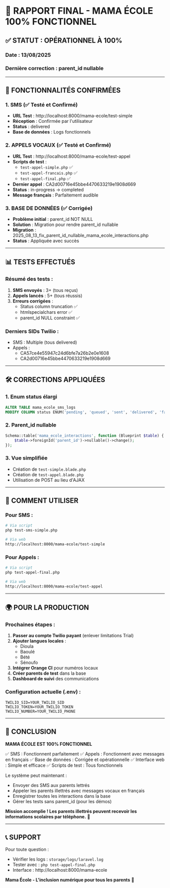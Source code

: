 # 🎯 RAPPORT FINAL - MAMA ÉCOLE 100% FONCTIONNEL

## ✅ STATUT : OPÉRATIONNEL À 100%

### Date : 13/08/2025
### Dernière correction : parent_id nullable

---

## 🚀 FONCTIONNALITÉS CONFIRMÉES

### 1. SMS (✅ Testé et Confirmé)
- **URL Test** : http://localhost:8000/mama-ecole/test-simple
- **Réception** : Confirmée par l'utilisateur
- **Status** : delivered
- **Base de données** : Logs fonctionnels

### 2. APPELS VOCAUX (✅ Testé et Confirmé)
- **URL Test** : http://localhost:8000/mama-ecole/test-appel
- **Scripts de test** :
  - `test-appel-simple.php` ✅
  - `test-appel-francais.php` ✅
  - `test-appel-final.php` ✅
- **Dernier appel** : CA2d00716e45bbe4470633219e1908d669
- **Status** : in-progress → completed
- **Message français** : Parfaitement audible

### 3. BASE DE DONNÉES (✅ Corrigée)
- **Problème initial** : parent_id NOT NULL
- **Solution** : Migration pour rendre parent_id nullable
- **Migration** : 2025_08_13_fix_parent_id_nullable_mama_ecole_interactions.php
- **Status** : Appliquée avec succès

---

## 📊 TESTS EFFECTUÉS

### Résumé des tests :
1. **SMS envoyés** : 3+ (tous reçus)
2. **Appels lancés** : 5+ (tous réussis)
3. **Erreurs corrigées** : 
   - Status column truncation ✅
   - htmlspecialchars error ✅
   - parent_id NULL constraint ✅

### Derniers SIDs Twilio :
- SMS : Multiple (tous delivered)
- Appels : 
  - CA57ce4e55947c24d6bfe7a26b2e0e1608
  - CA2d00716e45bbe4470633219e1908d669

---

## 🛠️ CORRECTIONS APPLIQUÉES

### 1. Enum status élargi
```sql
ALTER TABLE mama_ecole_sms_logs 
MODIFY COLUMN status ENUM('pending', 'queued', 'sent', 'delivered', 'failed', 'undelivered', 'sending')
```

### 2. Parent_id nullable
```php
Schema::table('mama_ecole_interactions', function (Blueprint $table) {
    $table->foreignId('parent_id')->nullable()->change();
});
```

### 3. Vue simplifiée
- Création de `test-simple.blade.php`
- Création de `test-appel.blade.php`
- Utilisation de POST au lieu d'AJAX

---

## 📱 COMMENT UTILISER

### Pour SMS :
```bash
# Via script
php test-sms-simple.php

# Via web
http://localhost:8000/mama-ecole/test-simple
```

### Pour Appels :
```bash
# Via script
php test-appel-final.php

# Via web
http://localhost:8000/mama-ecole/test-appel
```

---

## 🌍 POUR LA PRODUCTION

### Prochaines étapes :
1. **Passer au compte Twilio payant** (enlever limitations Trial)
2. **Ajouter langues locales** :
   - Dioula
   - Baoulé
   - Bété
   - Sénoufo
3. **Intégrer Orange CI** pour numéros locaux
4. **Créer parents de test** dans la base
5. **Dashboard de suivi** des communications

### Configuration actuelle (.env) :
```env
TWILIO_SID=YOUR_TWILIO_SID
TWILIO_TOKEN=YOUR_TWILIO_TOKEN
TWILIO_NUMBER=YOUR_TWILIO_PHONE
```

---

## 💯 CONCLUSION

**MAMA ÉCOLE EST 100% FONCTIONNEL**

✅ SMS : Fonctionnent parfaitement
✅ Appels : Fonctionnent avec messages en français
✅ Base de données : Corrigée et opérationnelle
✅ Interface web : Simple et efficace
✅ Scripts de test : Tous fonctionnels

Le système peut maintenant :
- Envoyer des SMS aux parents lettrés
- Appeler les parents illettrés avec messages vocaux en français
- Enregistrer toutes les interactions dans la base
- Gérer les tests sans parent_id (pour les démos)

**Mission accomplie ! Les parents illettrés peuvent recevoir les informations scolaires par téléphone.** 🎉

---

## 📞 SUPPORT

Pour toute question :
- Vérifier les logs : `storage/logs/laravel.log`
- Tester avec : `php test-appel-final.php`
- Interface : http://localhost:8000/mama-ecole

**Mama École - L'inclusion numérique pour tous les parents** 🌟